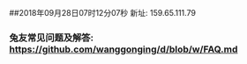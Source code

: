 ##2018年09月28日07时12分07秒 新址: 159.65.111.79
### 兔友常见问题及解答: https://github.com/wanggonging/d/blob/w/FAQ.md
